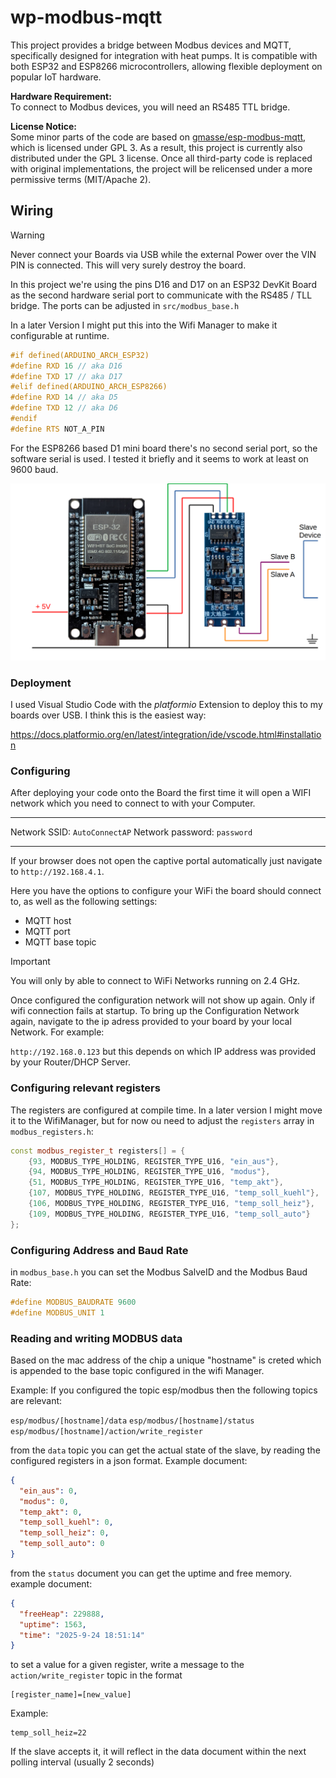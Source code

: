 # wp-modbus-mqtt

This project provides a bridge between Modbus devices and MQTT, specifically designed for integration with heat pumps. It is compatible with both ESP32 and ESP8266 microcontrollers, allowing flexible deployment on popular IoT hardware.

**Hardware Requirement:**  
To connect to Modbus devices, you will need an RS485 TTL bridge.

**License Notice:**  
Some minor parts of the code are based on [gmasse/esp-modbus-mqtt](https://github.com/gmasse/esp-modbus-mqtt), which is licensed under GPL 3. As a result, this project is currently also distributed under the GPL 3 license. Once all third-party code is replaced with original implementations, the project will be relicensed under a more permissive terms (MIT/Apache 2).

## Wiring

> [!WARNING]  
> Never connect your Boards via USB while the external Power over the VIN PIN is connected. This will very surely destroy the board.

In this project we're using the pins D16 and D17 on an ESP32 DevKit Board as the second hardware serial port to communicate with the RS485 / TLL bridge. The ports can be adjusted in `src/modbus_base.h`

In a later Version I might put this into the Wifi Manager to make it configurable at runtime.

```cpp
#if defined(ARDUINO_ARCH_ESP32)
#define RXD 16 // aka D16
#define TXD 17 // aka D17
#elif defined(ARDUINO_ARCH_ESP8266)
#define RXD 14 // aka D5
#define TXD 12 // aka D6
#endif
#define RTS NOT_A_PIN
```
For the ESP8266 based D1 mini board there's no second serial port, so the software serial is used. I tested it briefly and it seems to work at least on 9600 baud.

![wiring schema](WP-MODBUS-MQTT/resources/wiring.png "Wiring scheme")

### Deployment
I used Visual Studio Code with the *platformio* Extension to deploy this to my boards over USB. I think this is the easiest way:

https://docs.platformio.org/en/latest/integration/ide/vscode.html#installation

### Configuring

After deploying your code onto the Board the first time it will open a WIFI network which you need to connect to with your Computer.

---

Network SSID: `AutoConnectAP`
Network password: `password`

---

If your browser does not open the captive portal automatically just navigate to `http://192.168.4.1`.

Here you have the options to configure your WiFi the board should connect to, as well as the following settings:
- MQTT host
- MQTT port
- MQTT base topic


> [!IMPORTANT]
> You will only by able to connect to WiFi Networks running on 2.4 GHz.

Once configured the configuration network will not show up again. Only if wifi connection fails at startup. To bring up the Configuration Network again, navigate to the ip adress provided to your board by your local Network. For example:

`http://192.168.0.123` but this depends on which IP address was provided by your Router/DHCP Server.


### Configuring relevant registers

The registers are configured at compile time. In a later version I might move it to the WifiManager, but for now ou need to adjust the `registers` array in `modbus_registers.h`:

```cpp
const modbus_register_t registers[] = {
	{93, MODBUS_TYPE_HOLDING, REGISTER_TYPE_U16, "ein_aus"},
	{94, MODBUS_TYPE_HOLDING, REGISTER_TYPE_U16, "modus"},
	{51, MODBUS_TYPE_HOLDING, REGISTER_TYPE_U16, "temp_akt"},
	{107, MODBUS_TYPE_HOLDING, REGISTER_TYPE_U16, "temp_soll_kuehl"},
	{106, MODBUS_TYPE_HOLDING, REGISTER_TYPE_U16, "temp_soll_heiz"},
	{109, MODBUS_TYPE_HOLDING, REGISTER_TYPE_U16, "temp_soll_auto"}
};
```

### Configuring Address and Baud Rate

in `modbus_base.h` you can set the Modbus SalveID and the Modbus Baud Rate:

```cpp
#define MODBUS_BAUDRATE 9600
#define MODBUS_UNIT 1
```

### Reading and writing MODBUS data

Based on the mac address of the chip a unique "hostname" is creted which is appended to the base topic configured in the wifi Manager.

Example: If you configured the topic esp/modbus then the following topics are relevant:

`esp/modbus/[hostname]/data`
`esp/modbus/[hostname]/status`
`esp/modbus/[hostname]/action/write_register`

from the `data` topic you can get the actual state of the slave, by reading the configured registers in a json format. Example document:

```json
{
  "ein_aus": 0,
  "modus": 0,
  "temp_akt": 0,
  "temp_soll_kuehl": 0,
  "temp_soll_heiz": 0,
  "temp_soll_auto": 0
}
```

from the `status` document you can get the uptime and free memory. example document:

```json
{
  "freeHeap": 229888,
  "uptime": 1563,
  "time": "2025-9-24 18:51:14"
}
```

to set a value for a given register, write a message to the `action/write_register` topic in the format 

```
[register_name]=[new_value]
```
Example:
```
temp_soll_heiz=22
```

If the slave accepts it, it will reflect in the data document within the next polling interval (usually 2 seconds)